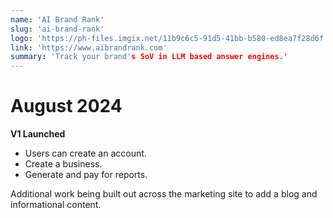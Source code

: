 ```yaml
---
name: 'AI Brand Rank'
slug: 'ai-brand-rank'
logo: 'https://ph-files.imgix.net/11b9c6c5-91d5-41bb-b580-ed8ea7f28d6f.png?auto=compress&codec=mozjpeg&cs=strip&auto=format&w=60&h=60&fit=max&dpr=2'
link: 'https://www.aibrandrank.com'
summary: 'Track your brand's SoV in LLM based answer engines.'
---
```


# August 2024

**V1 Launched**
- Users can create an account.
- Create a business.
- Generate and pay for reports.

Additional work being built out across the marketing site to add a blog and informational content.
